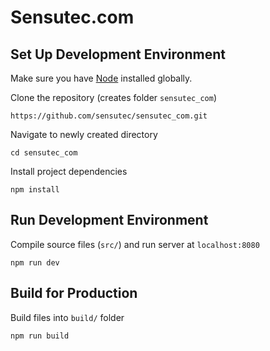 # Sensutec.com

## Set Up Development Environment
Make sure you have [Node](https://nodejs.org/en/download/) installed globally.

Clone the repository (creates folder `sensutec_com`)
```
https://github.com/sensutec/sensutec_com.git
```

Navigate to newly created directory
```
cd sensutec_com
```

Install project dependencies
```
npm install
```

## Run Development Environment

Compile source files (`src/`) and run server at `localhost:8080`
```
npm run dev
```

## Build for Production

Build files into `build/` folder
```
npm run build
```